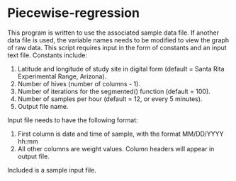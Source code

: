 # Piecewise-regression
This program is written to use the associated sample data file.
If another data file is used, the variable names needs to be modified to view the graph of raw data.
This script requires input in the form of constants and an input text file.
Constants include:
1. Latitude and longitude of study site in digital form (default = Santa Rita Experimental Range, Arizona).
2. Number of hives (number of columns - 1).
3. Number of iterations for the segmented() function (default = 100).
4. Number of samples per hour (default = 12, or every 5 minutes).
5. Output file name.

Input file needs to have the following format:
1. First column is date and time of sample, with the format MM/DD/YYYY hh:mm
2. All other columns are weight values. Column headers will appear in output file.

Included is a sample input file.
